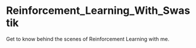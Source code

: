 # Reinforcement_Learning_With_Swastik
Get to know behind the scenes of Reinforcement Learning with me. 
